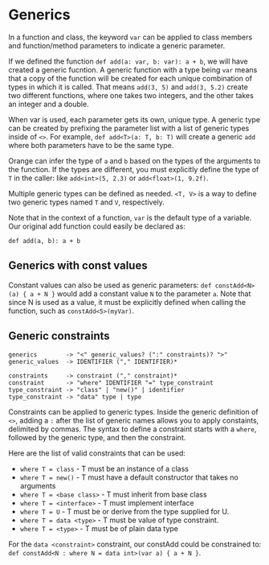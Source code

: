 # Generics

In a function and class, the keyword `var` can be applied to class members and function/method parameters to indicate a generic parameter.

If we defined the function `def add(a: var, b: var): a + b`, we will have created a generic fucntion. A generic function with a type being `var` means that a copy of the function will be created for each unique combination of types in which it is called. That means `add(3, 5)` and `add(3, 5.2)` create two different functions, where one takes two integers, and the other takes an integer and a double.

When var is used, each parameter gets its own, unique type. A generic type can be created by prefixing the parameter list with a list of generic types inside of `<>`. For example, `def add<T>(a: T, b: T)` will create a generic `add` where both parameters have to be the same type.

Orange can infer the type of `a` and `b` based on the types of the arguments to the function. If the types are different, you must explicitly define the type of `T` in the caller: like `add<int>(5, 2.3)` or `add<float>(1, 9.2f)`.

Multiple generic types can be defined as needed. `<T, V>` is a way to define two generic types named `T` and `V`, respectively.

Note that in the context of a function, `var` is the default type of a variable. Our original add function could easily be declared as:

	def add(a, b): a + b

## Generics with const values

Constant values can also be used as generic parameters: `def constAdd<N>(a) { a + N }`
would add a constant value `N` to the parameter `a`. Note that since N is used as a value, it must be explicitly defined when calling the function, such as `constAdd<5>(myVar)`.

## Generic constraints

	generics        -> "<" generic_values? (":" constraints)? ">"
	generic_values  -> IDENTIFIER ("," IDENTIFIER)*

	constraints     -> constraint ("," constraint)*
	constraint      -> "where" IDENTIFIER "=" type_constraint
	type_constraint -> "class" | "new()" | identifier
	type_constraint -> "data" type | type

Constraints can be applied to generic types. Inside the generic definition of `<>`, adding a `:` after the list of generic names allows you to apply constaints, delimited by commas. The syntax to define a constraint starts with a `where`, followed by the generic type, and then the constraint.

Here are the list of valid constraints that can be used:

- `where T = class` - T must be an instance of a class
- `where T = new()` - T must have a default constructor that takes no arguments
- `where T = <base class>` - T must inherit from base class
- `where T = <interface>` - T must implement interface
- `where T = U` - T must be or derive from the type supplied for U.
- `where T = data <type>` - T must be value of type constraint.
- `where T = <type>` - T must be of plain data type

For the `data <constraint>` constraint, our constAdd<N> could be constrained to: `def constAdd<N : where N = data int>(var a) { a + N }`.
